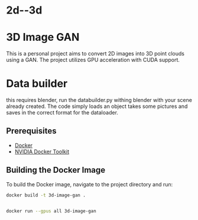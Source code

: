 # 2d--3d

# 3D Image GAN

This is a personal project aims to convert 2D images into 3D point clouds using a GAN. The project utilizes GPU acceleration with CUDA support.


# Data builder

this requires blender, run the databuilder.py withing blender with your scene already created. The code simply loads an object takes some pictures and saves in the correct format for the dataloader.

## Prerequisites

- [Docker](https://www.docker.com/products/docker-desktop)
- [NVIDIA Docker Toolkit](https://github.com/NVIDIA/nvidia-docker)

## Building the Docker Image

To build the Docker image, navigate to the project directory and run:

```bash
docker build -t 3d-image-gan .


docker run --gpus all 3d-image-gan